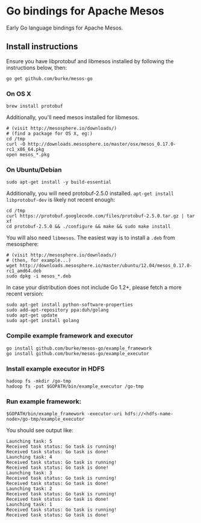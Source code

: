 Go bindings for Apache Mesos
========

Early Go language bindings for Apache Mesos.

## Install instructions

Ensure you have libprotobuf and libmesos installed by following the instructions below, then:

    go get github.com/burke/mesos-go

### On OS X

    brew install protobuf

Additionally, you'll need mesos installed for libmesos.

    # (visit http://mesosphere.io/downloads/)
    # (find a package for OS X, eg:)
    cd /tmp
    curl -O http://downloads.mesosphere.io/master/osx/mesos_0.17.0-rc1_x86_64.pkg
    open mesos_*.pkg

### On Ubuntu/Debian

    sudo apt-get install -y build-essential

Additionally, you will need protobuf-2.5.0 installed. `apt-get install libprotobuf-dev` is likely not recent enough:

    cd /tmp
    curl https://protobuf.googlecode.com/files/protobuf-2.5.0.tar.gz | tar xf
    cd protobuf-2.5.0 && ./configure && make && sudo make install

You will also need `libmesos`. The easiest way is to install a `.deb` from mesosphere:

    # (visit http://mesosphere.io/downloads/)
    # (then, for example...)
    wget http://downloads.mesosphere.io/master/ubuntu/12.04/mesos_0.17.0-rc1_amd64.deb
    sudo dpkg -i mesos_*.deb

In case your distribution does not include Go 1.2+, please fetch a more recent version:

    sudo apt-get install python-software-properties
    sudo add-apt-repository ppa:duh/golang
    sudo apt-get update
    sudo apt-get install golang

### Compile example framework and executor

    go install github.com/burke/mesos-go/example_framework
    go install github.com/burke/mesos-go/example_executor

### Install example executor in HDFS

    hadoop fs -mkdir /go-tmp
    hadoop fs -put $GOPATH/bin/example_executor /go-tmp

### Run example framework:

    $GOPATH/bin/example_framework -executor-uri hdfs://<hdfs-name-node>/go-tmp/example_executor

You should see output like:

    Launching task: 5
    Received task status: Go task is running!
    Received task status: Go task is done!
    Launching task: 4
    Received task status: Go task is running!
    Received task status: Go task is done!
    Launching task: 3
    Received task status: Go task is running!
    Received task status: Go task is done!
    Launching task: 2
    Received task status: Go task is running!
    Received task status: Go task is done!
    Launching task: 1
    Received task status: Go task is running!
    Received task status: Go task is done!

